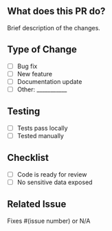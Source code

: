 ## What does this PR do?

Brief description of the changes.

## Type of Change
- [ ] Bug fix
- [ ] New feature
- [ ] Documentation update
- [ ] Other: ___________

## Testing
- [ ] Tests pass locally
- [ ] Tested manually

## Checklist
- [ ] Code is ready for review
- [ ] No sensitive data exposed

## Related Issue
Fixes #(issue number) or N/A